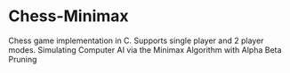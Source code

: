# Chess-Minimax
Chess game implementation in C. Supports single player and 2 player modes. Simulating Computer AI via the Minimax Algorithm with Alpha Beta Pruning
